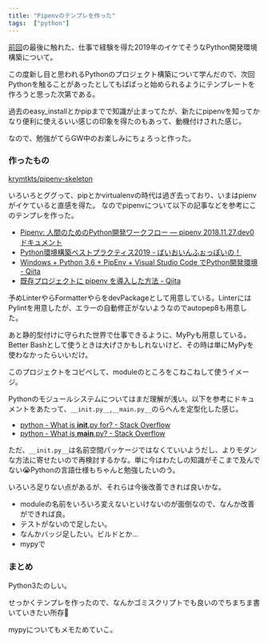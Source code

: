 ```yaml
---
title: "Pipenvのテンプレを作った"
tags:  ["python"]
---
```


[前回](/posts/2019-04-29-bias-amp-2issue.html)の最後に触れた、仕事で経験を得た2019年のイケてそうなPython開発環境構築について。

この度新し目と思われるPythonのプロジェクト構築について学んだので、次回Pythonを触ることがあったとしてもぱぱっと始められるようにテンプレートを作ろうと思った次第である。

過去のeasy_installとかpipまでで知識が止まってたが、新たにpipenvを知ってかなり便利に使えるいい感じの印象を得たのもあって、動機付けされた感じ。

なので、勉強がてらGW中のお楽しみにちょろっと作った。

### 作ったもの

[krymtkts/pipenv-skeleton](https://github.com/krymtkts/pipenv-skeleton)

いろいろとググって、pipとかvirtualenvの時代は過ぎ去っており、いまはpienvがイケていると直感を得た。
なのでpipenvについて以下の記事などを参考にこのテンプレを作った。

- [Pipenv: 人間のためのPython開発ワークフロー — pipenv 2018.11.27.dev0 ドキュメント](https://pipenv-ja.readthedocs.io/ja/translate-ja/)
- [Python環境構築ベストプラクティス2019 - ばいおいんふぉっぽいの！](https://www.natsukium.com/blog/2019-02-18/python/)
- [Windows + Python 3.6 + PipEnv + Visual Studio Code でPython開発環境 - Qiita](https://qiita.com/youkidkk/items/b6a6e39ee3a109001c75)
- [既存プロジェクトに pipenv を導入した方法 - Qiita](https://qiita.com/tonluqclml/items/b09f4a5ed04ebcbd0af1)

予めLinterやらFormatterやらをdevPackageとして用意している。LinterにはPylintを用意したが、エラーの自動修正がないようなのでautopep8も用意した。

あと静的型付けに守られた世界で仕事できるように、MyPyも用意している。Better Bashとして使うときは大げさかもしれないけど、その時は単にMyPyを使わなかったらいいだけ。

このプロジェクトをコピペして、moduleのところをこねこねして使うイメージ。

Pythonのモジュールシステムについてはまだ理解が浅い。以下を参考にドキュメントをあたって、`__init.py__`,`__main.py__`のらへんを定型化した感じ。

- [python - What is __init__.py for? - Stack Overflow](https://stackoverflow.com/questions/448271/what-is-init-py-for)
- [python - What is __main__.py? - Stack Overflow](https://stackoverflow.com/questions/4042905/what-is-main-py)

ただ、`__init.py__`は名前空間パッケージではなくていいようだし、よりモダンな方法に寄せたいので再検討するかな。単に今はわたしの知識がそこまで及んでない😭Pythonの言語仕様もちゃんと勉強したいのう。

いろいろ足りない点があるが、それらは今後改善できれば良いかな。

- moduleの名前をいろいろ変えないといけないのが面倒なので、なんか改善ができれば良。
- テストがないので足したい。
- なんかバッジ足したい。ビルドとか...
- mypyで

### まとめ

Python3たのしい。

せっかくテンプレを作ったので、なんかゴミスクリプトでも良いのでちまちま書いていきたい所存🤔

mypyについてもメモためていこ。